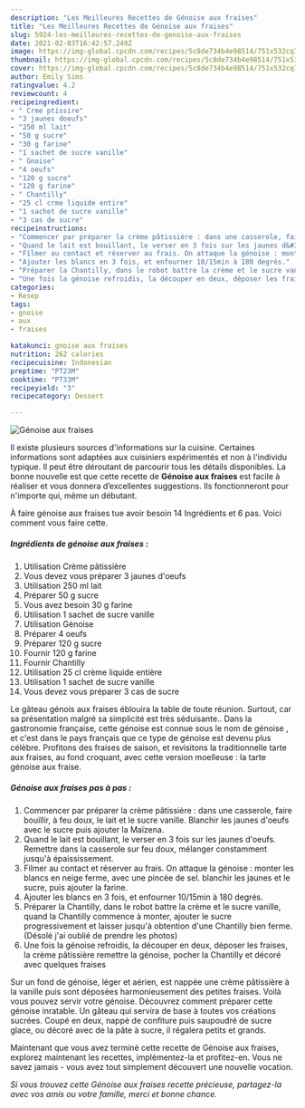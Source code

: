 ```yaml
---
description: "Les Meilleures Recettes de Génoise aux fraises"
title: "Les Meilleures Recettes de Génoise aux fraises"
slug: 5924-les-meilleures-recettes-de-genoise-aux-fraises
date: 2021-02-03T16:42:57.249Z
image: https://img-global.cpcdn.com/recipes/5c8de734b4e98514/751x532cq70/genoise-aux-fraises-photo-principale-de-la-recette.jpg
thumbnail: https://img-global.cpcdn.com/recipes/5c8de734b4e98514/751x532cq70/genoise-aux-fraises-photo-principale-de-la-recette.jpg
cover: https://img-global.cpcdn.com/recipes/5c8de734b4e98514/751x532cq70/genoise-aux-fraises-photo-principale-de-la-recette.jpg
author: Emily Sims
ratingvalue: 4.2
reviewcount: 4
recipeingredient:
- " Crme ptissire"
- "3 jaunes doeufs"
- "250 ml lait"
- "50 g sucre"
- "30 g farine"
- "1 sachet de sucre vanille"
- " Gnoise"
- "4 oeufs"
- "120 g sucre"
- "120 g farine"
- " Chantilly"
- "25 cl crme liquide entire"
- "1 sachet de sucre vanille"
- "3 cas de sucre"
recipeinstructions:
- "Commencer par préparer la crème pâtissière : dans une casserole, faire bouillir, à feu doux, le lait et le sucre vanille. Blanchir les jaunes d&#39;oeufs avec le sucre puis ajouter la Maïzena."
- "Quand le lait est bouillant, le verser en 3 fois sur les jaunes d&#39;oeufs. Remettre dans la casserole sur feu doux, mélanger constamment jusqu&#39;à épaississement."
- "Filmer au contact et réserver au frais. On attaque la génoise : monter les blancs en neige ferme, avec une pincée de sel. blanchir les jaunes et le sucre, puis ajouter la farine."
- "Ajouter les blancs en 3 fois, et enfourner 10/15min à 180 degrés."
- "Préparer la Chantilly, dans le robot battre la crème et le sucre vanille, quand la Chantilly commence à monter, ajouter le sucre progressivement et laisser jusqu&#39;à obtention d&#39;une Chantilly bien ferme. (Désolé j&#39;ai oublié de prendre les photos)"
- "Une fois la génoise refroidis, la découper en deux, déposer les fraises, la crème pâtissière remettre la génoise, pocher la Chantilly et décoré avec quelques fraises"
categories:
- Resep
tags:
- gnoise
- aux
- fraises

katakunci: gnoise aux fraises 
nutrition: 262 calories
recipecuisine: Indonesian
preptime: "PT23M"
cooktime: "PT33M"
recipeyield: "3"
recipecategory: Dessert

---
```



![Génoise aux fraises](https://img-global.cpcdn.com/recipes/5c8de734b4e98514/751x532cq70/genoise-aux-fraises-photo-principale-de-la-recette.jpg)

Il existe plusieurs sources d'informations sur la cuisine. Certaines informations sont adaptées aux cuisiniers expérimentés et non à l'individu typique. Il peut être déroutant de parcourir tous les détails disponibles. La bonne nouvelle est que cette recette de <strong> Génoise aux fraises </strong> est facile à réaliser et vous donnera d’excellentes suggestions. Ils fonctionneront pour n'importe qui, même un débutant.

<!--inarticleads1-->

À faire génoise aux fraises tue avoir besoin 14 Ingrédients et 6 pas. Voici comment vous faire cette.

##### Ingrédients de génoise aux fraises :

1. Utilisation  Crème pâtissière
1. Vous devez vous préparer 3 jaunes d&#39;oeufs
1. Utilisation 250 ml lait
1. Préparer 50 g sucre
1. Vous avez besoin 30 g farine
1. Utilisation 1 sachet de sucre vanille
1. Utilisation  Génoise
1. Préparer 4 oeufs
1. Préparer 120 g sucre
1. Fournir 120 g farine
1. Fournir  Chantilly
1. Utilisation 25 cl crème liquide entière
1. Utilisation 1 sachet de sucre vanille
1. Vous devez vous préparer 3 cas de sucre


Le gâteau génois aux fraises éblouira la table de toute réunion. Surtout, car sa présentation malgré sa simplicité est très séduisante.. Dans la gastronomie française, cette génoise est connue sous le nom de génoise , et c&#39;est dans le pays français que ce type de génoise est devenu plus célèbre. Profitons des fraises de saison, et revisitons la traditionnelle tarte aux fraises, au fond croquant, avec cette version moelleuse : la tarte génoise aux fraise. 

<!--inarticleads2-->

##### Génoise aux fraises pas à pas :

1. Commencer par préparer la crème pâtissière : dans une casserole, faire bouillir, à feu doux, le lait et le sucre vanille. Blanchir les jaunes d&#39;oeufs avec le sucre puis ajouter la Maïzena.
1. Quand le lait est bouillant, le verser en 3 fois sur les jaunes d&#39;oeufs. Remettre dans la casserole sur feu doux, mélanger constamment jusqu&#39;à épaississement.
1. Filmer au contact et réserver au frais. On attaque la génoise : monter les blancs en neige ferme, avec une pincée de sel. blanchir les jaunes et le sucre, puis ajouter la farine.
1. Ajouter les blancs en 3 fois, et enfourner 10/15min à 180 degrés.
1. Préparer la Chantilly, dans le robot battre la crème et le sucre vanille, quand la Chantilly commence à monter, ajouter le sucre progressivement et laisser jusqu&#39;à obtention d&#39;une Chantilly bien ferme. (Désolé j&#39;ai oublié de prendre les photos)
1. Une fois la génoise refroidis, la découper en deux, déposer les fraises, la crème pâtissière remettre la génoise, pocher la Chantilly et décoré avec quelques fraises


Sur un fond de génoise, léger et aérien, est nappée une crème pâtissière à la vanille puis sont déposées harmonieusement des petites fraises. Voilà vous pouvez servir votre génoise. Découvrez comment préparer cette génoise inratable. Un gâteau qui servira de base à toutes vos créations sucrées. Coupé en deux, nappé de confiture puis saupoudré de sucre glace, ou décoré avec de la pâte à sucre, il régalera petits et grands. 

<!--inarticleads1-->

<p>
Maintenant que vous avez terminé cette recette de Génoise aux fraises, explorez maintenant les recettes, implémentez-la et profitez-en. Vous ne savez jamais - vous avez tout simplement découvert une nouvelle vocation.
</p>

<p>
<i>Si vous trouvez cette Génoise aux fraises recette précieuse, partagez-la avec vos amis ou votre famille, merci et bonne chance.</i>
</p>

